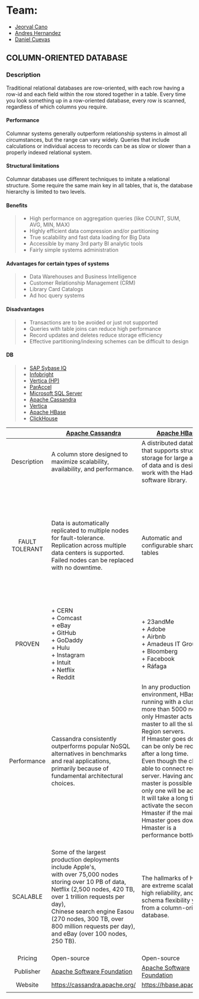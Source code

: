 
# Team:
 - [Jeorval Cano](https://github.com/JeorvalCM)
 - [Andres Hernandez](https://github.com/AndresHdez2000)
 - [Daniel Cuevas](https://github.com/DanielDCM212)

## COLUMN-ORIENTED DATABASE

### Description

Traditional relational databases are row-oriented, with each row having a row-id and each field within the row stored together in a table. 
Every time you look something up in a row-oriented database, every row is scanned, regardless of which columns you require. 


#### Performance

Columnar systems generally outperform relationship systems in almost all circumstances, but the range can vary widely. Queries that include calculations or individual access to records can be as slow or slower than a properly indexed relational system.

#### Structural limitations
Columnar databases use different techniques to imitate a relational structure. Some require the same main key in all tables, that is, the database hierarchy is limited to two levels. 



#### Benefits
> + High performance on aggregation queries (like COUNT, SUM, AVG, MIN, MAX)  
> + Highly efficient data compression and/or partitioning  
> + True scalability and fast data loading for Big Data  
> + Accessible by many 3rd party BI analytic tools  
> + Fairly simple systems administration

#### Advantages for certain types of systems
> + Data Warehouses and Business Intelligence  
> + Customer Relationship Management (CRM)  
> + Library Card Catalogs  
> + Ad hoc query systems

#### Disadvantages
> + Transactions are to be avoided or just not supported
> + Queries with table joins can reduce high performance 
> + Record updates and deletes reduce storage efficiency 
> + Effective partitioning/indexing schemes can be difficult to design



#### DB
> + [SAP Sybase IQ](https://www.sap.com/index.html)
> + [Infobright](http://www.ignitetech.com/solutions/information-technology/infobrightdb)
> + [Vertica (HP)](https://www.vertica.com/)
> + [ParAccel](https://www.actian.com/)
> + [Microsoft SQL Server](https://www.microsoft.com/)
> + [Apache Cassandra](https://cassandra.apache.org/)
> + [Vertica](https://www.vertica.com/)
> + [Apache HBase](https://hbase.apache.org/)
> + [ClickHouse](https://clickhouse.tech/)

|                	| [Apache Cassandra](https://cassandra.apache.org/)                                                                                                                                                                                                                                                            	| [Apache HBase](https://hbase.apache.org/)                                                                                                                                                                                                                                                                                                                                                                                                                                                       	| [ClickHouse](https://clickhouse.tech/)                                                                                                                                                                                                                                                                                                                      	|
|:--------------:	|--------------------------------------------------------------------------------------------------------------------------------------------------------------------------------------------------------------------------------------------------------------------------------------------------------------	|-------------------------------------------------------------------------------------------------------------------------------------------------------------------------------------------------------------------------------------------------------------------------------------------------------------------------------------------------------------------------------------------------------------------------------------------------------------------------------------------------	|-------------------------------------------------------------------------------------------------------------------------------------------------------------------------------------------------------------------------------------------------------------------------------------------------------------------------------------------------------------	|
| Description    	| A column store designed to maximize scalability, availability, and performance.                                                                                                                                                                                                                              	| A distributed database that supports structured storage for large amounts of data and is designed to work with the Hadoop software library.                                                                                                                                                                                                                                                                                                                                                     	| A fault tolerant DBMS that supports real time generation of analytical data and SQL queries.                                                                                                                                                                                                                                                                	|
| FAULT TOLERANT 	| Data is automatically replicated to multiple nodes for fault-tolerance.<br>Replication across multiple data centers is supported. Failed nodes can be replaced with no downtime.                                                                                                                             	| Automatic and configurable sharding of tables                                                                                                                                                                                                                                                                                                                                                                                                                                                   	| ClickHouse supports multi-master asynchronous replication and can be deployed across multiple datacenters.<br>All nodes are equal, which allows avoiding having single points of failure.<br>Downtime of a single node or the whole datacenter won't affect the system's availability for both reads and writes.                                            	|
| PROVEN         	| + CERN<br>+ Comcast<br>+ eBay<br>+ GitHub<br>+ GoDaddy<br>+ Hulu<br>+ Instagram<br>+ Intuit<br>+ Netflix<br>+ Reddit                                                                                                                                                                                         	| + 23andMe<br>+ Adobe<br>+ Airbnb<br>+ Amadeus IT Group<br>+ Bloomberg<br>+ Facebook<br>+ Ráfaga                                                                                                                                                                                                                                                                                                                                                                                                 	| + Spotify<br>+ Geniee<br>+ ContentSquare<br>+ Cloudflare                                                                                                                                                                                                                                                                                                    	|
| Performance    	| Cassandra consistently outperforms popular NoSQL alternatives in benchmarks and real applications,<br>primarily because of fundamental architectural choices.                                                                                                                                                	| In any production environment, HBase is running with a cluster of more than 5000 nodes, only Hmaster acts as the master to all the slaves Region servers.<br>If Hmaster goes down, it can be only be recovered after a long time.<br>Even though the client is able to connect region server. Having another master is possible but only one will be active.<br>It will take a long time to activate the second Hmaster if the main Hmaster goes down. So, Hmaster is a performance bottleneck. 	| ClickHouse uses all available hardware to its full potential to process each query as fast as possible.<br>Peak processing performance for a single query stands at more than 2 terabytes per second (after decompression, only used columns).<br>In distributed setup reads are automatically balanced among healthy replicas to avoid increasing latency. 	|
| SCALABLE       	| Some of the largest production deployments include Apple's,<br>with over 75,000 nodes storing over 10 PB of data, Netflix (2,500 nodes, 420 TB, over 1 trillion requests per day),<br>Chinese search engine Easou (270 nodes, 300 TB, over 800 million requests per day), and eBay (over 100 nodes, 250 TB). 	| The hallmarks of HBase are extreme scalability , high reliability, and the schema flexibility you get from a column-oriented database.                                                                                                                                                                                                                                                                                                                                                          	| ClickHouse scales well both vertically and horizontally.<br>ClickHouse is easily adaptable to perform either on a cluster with hundreds or thousands of nodes or on a single server or even on a tiny virtual machine.<br>Currently, there are installations with more multiple trillion rows or hundreds of terabytes of data per single node.             	|
| Pricing | Open-source | Open-source | Open-source |
| Publisher | [Apache Software Foundation](https://www.apache.org/) | [Apache Software Foundation](https://www.apache.org/) | [ClickHouse](https://clickhouse.tech/) |
| Website | https://cassandra.apache.org/ | https://hbase.apache.org/ | https://clickhouse.tech/ |
|  ||||
<!--stackedit_data:
eyJoaXN0b3J5IjpbMjA2MDE2ODQ0OSwzNDMzNzY3NTgsLTc1MT
gyOTgyMCwtOTIwMTE2MDE0LDUyODExMjU0OCwtMTI2NTI2Nzg0
MCwtNjg0NjQ4ODkwLDE2MTQyNzU3MzIsMTAwNzQzNzk4MCwyMD
UyMzM3MDY3LDIwNjM3OTY2M119
-->